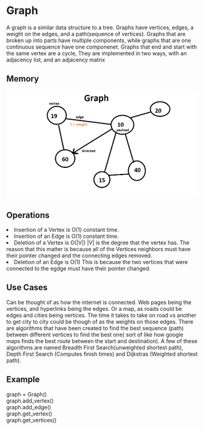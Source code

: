 <h1>Graph</h1>
<p1> A graph is a similar data structure to a tree. Graphs have vertices, edges, a weight on the edges, and a path(sequence of vertices). Graphs that are broken up into parts have multiple components, while graphs that are one continuous sequence have one componenet. Graphs that end and start with the same vertex are a cycle,  They are implemented in two ways, with an adjacency list, and an adjacency matrix <br/>
</p1>
<h2>Memory</h2>
<img src="graph_image.png">
<h2> Operations</h2>
<UI>
  <LI>Insertion of a Vertex is O(1) constant time. 
    <LI>Insertion of an Edge is O(1) constant time. 
      <LI> Deletion of a Vertex is O(|V|) |V| is the degree that the vertex has. The reason that this matter is because all of the Vertices neighbors must have their pointer changed and the connecting edges removed. 
        <LI>Deletion of an Edge is O(1) This is because the two vertices that were connected to the egdge must have their pointer changed.
          </UI>
<h2> Use Cases</h2>
<p1> Can be thought of as how the internet is connected. Web pages being the vertices, and hyperlinks being the edges. Or a map, as roads could be edges and cities being vertices. The time it takes to take on road vs another to get city to city could be though of as the weights on those edges. There are algorithms that have been created to find the best sequence (path) between different vertices to find the best one( sort of like how google maps finds the best route between the start and destination). A few of these algorithms are named Breadth First Search(unweighted shortest path), Depth First Search (Computes finish times) and Dijkstras (Weighted shortest path).
<h2>Example </h2>
  graph = Graph()<br/>
graph.add_vertex()<br/>
graph.add_edge()<br/>
graph.get_vertex()<br/>
graph.get_vertices()
